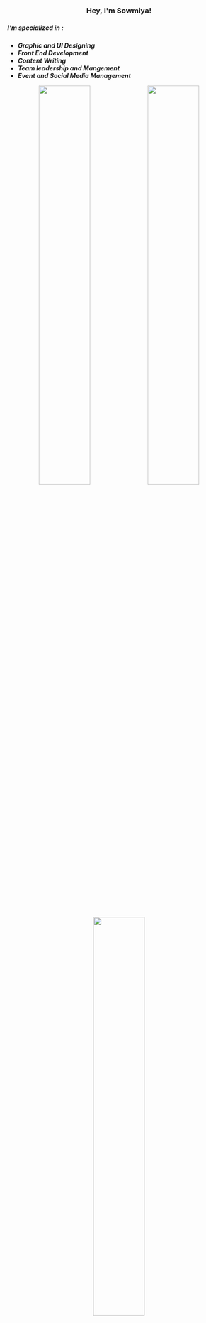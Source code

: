 <h3 align="center"> Hey, I'm Sowmiya!</h3>
<p align="centre"> 
<h5>I'm specialized in :<h5>
  <ul><b>
    <li> Graphic and UI  Designing </li>
    <li> Front End Development </li>
    <li> Content Writing </li>
    <li>Team leadership and Mangement</li> 
    <li> Event and Social Media Management </li>
  </ul></b>
</p>

<p align="center">
  
  <img width="48%" src="https://github-readme-stats.vercel.app/api?username=sowmiya-venkatesan&show_icons=true&theme=tokyonight" />
  <img width="48%" src="https://github-readme-streak-stats.herokuapp.com/?user=sowmiya-venkatesan&theme=tokyonight" />
  <img width="48%" src="https://github-readme-stats.vercel.app/api/top-langs/?username=sowmiya-venkatesan&show_icons=true&theme=tokyonight" />
</p>


<br> 
<h3 align="center">Testimonials</h3>
<h3 align="center">❝</h3>

<table>
  <tr>
    <th>Author</th>
    <th align ="left">Message</th>
  </tr>
  <tr>
    <td><a target="_blank" href="https://www.linkedin.com/in/palem-imran-27678b148/">Palam Imran</a></td>
    <td>I worked with Sowmiya in marketing and designing domains. Her contributions are always respectful, intelligent, creative, and well thought out. I'd recommend her with any project/company that requires the very best in execution!</td>
  </tr>
 <tr>
    <td><a target="_blank" href="https://www.linkedin.com/in/prakriti-rashi-she-her-89050290/">Prakriti Rashi</a></td>
    <td>Sowmiya has been a great asset to us. As an intern she has outdone herself. Her skill set in graphics is very impressive!!</td>
  </tr>
 <tr>
    <td><a target="_blank" href="https://www.linkedin.com/in/akshit-gairola-4447109b/">Akshit Gairola</a></td>
    <td>Sowmiya worked with me as an Internshala Training Captain to help students learn new skills through Internshala Trainings. Sowmiya is not only a reliable and forward-thinking person but also an inspiring team player. As a Training Captain, Sowmiya has shown a variety of skills like leadership, strategy, and communication. Sowmiya is truly wonderful to work with and would definitely be an asset to any company.</td>
  </tr>
  </table>
<h3 align="center">❞</h3>
 

<h2 align="center">Connect with me on </h2>


<br>

[![Linkedin Badge](https://img.shields.io/badge/-Sowmiya%20V-blue?style=flat-square&logo=Linkedin&logoColor=fffffff&link=https://www.linkedin.com/in/sowmiyavenkatesan/)](https://www.linkedin.com/in/sowmiyavenkatesan)
[![Instagram Badge](https://img.shields.io/badge/-sowmiya_dezigner-purple?style=flat-square&logo=Instagram&logoColor=fffffff&link=https://instagram.com/sowmiya_dezigner/)](https://instagram.com/sowmiya_dezigner)
[![Twitter Badge](https://img.shields.io/badge/-@im_sowmiya-blue?style=flat-square&logo=Twitter&logoColor=fffffff&link=https://twitter.com/im_sowmiya/)](https://twitter.com/im_sowmiya)
[![Behance Badge](https://img.shields.io/badge/-sowmiya%20venkatesan-blue?style=flat-square&labelColor=000000&logo=Behance&link=https://www.behance.net/sowmiyavenkatesan/)](https://www.behance.net/sowmiyavenkatesan)



<br>
  <p align="centre"> <img src="https://komarev.com/ghpvc/?username=sowmiya-venkatesan&label=Profile%20views&color=0e75b6&style=flat" alt="sowmiya-venkatesan" />&nbsp;&nbsp;</a> <a href="https://twitter.com/im_sowmiya"><img src="https://img.shields.io/twitter/follow/im_sowmiya?style=social"></a>&nbsp;&nbsp;
  <a href="https://img.shields.io/linkedin/connect/sowmiyavenkatesan?style=social""></a>&nbsp;&nbsp;</p>



